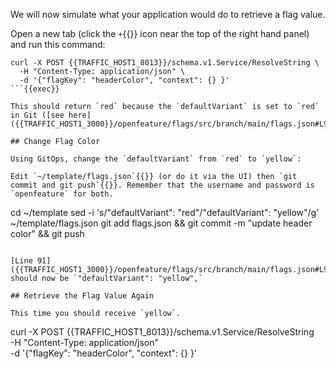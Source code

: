 We will now simulate what your application would do to retrieve a flag value.

Open a new tab (click the `+`{{}} icon near the top of the right hand panel) and run this command:

```
curl -X POST {{TRAFFIC_HOST1_8013}}/schema.v1.Service/ResolveString \
  -H "Content-Type: application/json" \
  -d '{"flagKey": "headerColor", "context": {} }'
```{{exec}}

This should return `red` because the `defaultVariant` is set to `red` in Git ([see here]({{TRAFFIC_HOST1_3000}}/openfeature/flags/src/branch/main/flags.json#L91)).

## Change Flag Color

Using GitOps, change the `defaultVariant` from `red` to `yellow`:

Edit `~/template/flags.json`{{}} (or do it via the UI) then `git commit and git push`{{}}. Remember that the username and password is `openfeature` for both.

```
cd ~/template
sed -i 's/"defaultVariant": "red"/"defaultVariant": "yellow"/g' ~/template/flags.json
git add flags.json && git commit -m "update header color" && git push
```{{exec}}

[Line 91]({{TRAFFIC_HOST1_3000}}/openfeature/flags/src/branch/main/flags.json#L91) should now be `"defaultVariant": "yellow",`

## Retrieve the Flag Value Again

This time you should receive `yellow`.

```
curl -X POST {{TRAFFIC_HOST1_8013}}/schema.v1.Service/ResolveString \
  -H "Content-Type: application/json" \
  -d '{"flagKey": "headerColor", "context": {} }'
```{{exec}}